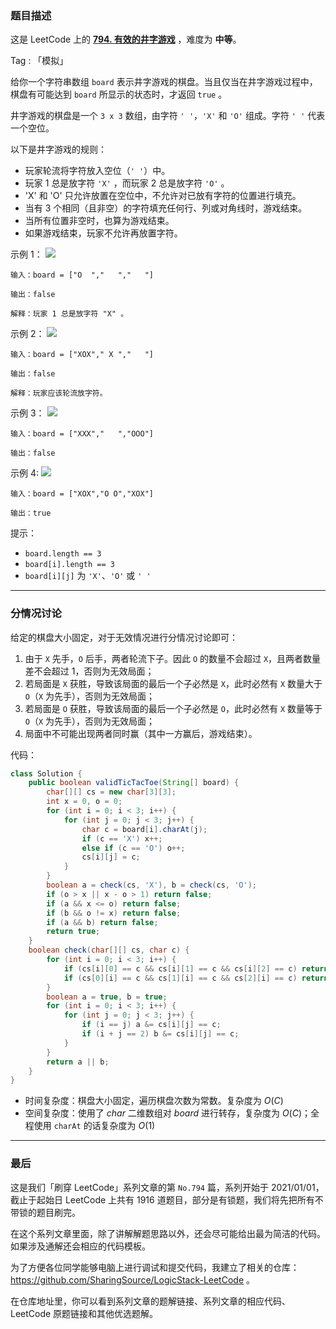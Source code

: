### 题目描述

这是 LeetCode 上的 **[794. 有效的井字游戏](https://leetcode-cn.com/problems/valid-tic-tac-toe-state/solution/gong-shui-san-xie-fen-qing-kuang-tao-lun-pikn/)** ，难度为 **中等**。

Tag : 「模拟」




给你一个字符串数组 `board` 表示井字游戏的棋盘。当且仅当在井字游戏过程中，棋盘有可能达到 `board` 所显示的状态时，才返回 `true` 。

井字游戏的棋盘是一个 `3 x 3` 数组，由字符 `' '`，`'X'` 和 `'O'` 组成。字符 `' '` 代表一个空位。

以下是井字游戏的规则：
* 玩家轮流将字符放入空位（`' '`）中。
* 玩家 $1$ 总是放字符 `'X'` ，而玩家 $2$ 总是放字符 `'O'` 。
* 'X' 和 'O' 只允许放置在空位中，不允许对已放有字符的位置进行填充。
* 当有 $3$ 个相同（且非空）的字符填充任何行、列或对角线时，游戏结束。
* 当所有位置非空时，也算为游戏结束。
* 如果游戏结束，玩家不允许再放置字符。


示例 1：
![](https://assets.leetcode.com/uploads/2021/05/15/tictactoe1-grid.jpg)
```
输入：board = ["O  ","   ","   "]

输出：false

解释：玩家 1 总是放字符 "X" 。
```
示例 2：
![](https://assets.leetcode.com/uploads/2021/05/15/tictactoe2-grid.jpg)
```
输入：board = ["XOX"," X ","   "]

输出：false

解释：玩家应该轮流放字符。
```
示例 3：
![](https://assets.leetcode.com/uploads/2021/05/15/tictactoe3-grid.jpg)
```
输入：board = ["XXX","   ","OOO"]

输出：false
```
示例 4:
![](https://assets.leetcode.com/uploads/2021/05/15/tictactoe4-grid.jpg)
```
输入：board = ["XOX","O O","XOX"]

输出：true
```

提示：
* `board.length == 3`
* `board[i].length == 3`
* `board[i][j]` 为 `'X'`、`'O'` 或 `' '`

---

### 分情况讨论

给定的棋盘大小固定，对于无效情况进行分情况讨论即可：

1. 由于 `X` 先手，`O` 后手，两者轮流下子。因此 `O` 的数量不会超过 `X`，且两者数量差不会超过 $1$，否则为无效局面；
2. 若局面是 `X` 获胜，导致该局面的最后一个子必然是 `X`，此时必然有 `X` 数量大于 `O`（`X` 为先手），否则为无效局面；
3. 若局面是 `O` 获胜，导致该局面的最后一个子必然是 `O`，此时必然有 `X` 数量等于 `O`（`X` 为先手），否则为无效局面；
4. 局面中不可能出现两者同时赢（其中一方赢后，游戏结束）。

代码：
```java
class Solution {
    public boolean validTicTacToe(String[] board) {
        char[][] cs = new char[3][3];
        int x = 0, o = 0;
        for (int i = 0; i < 3; i++) {
            for (int j = 0; j < 3; j++) {
                char c = board[i].charAt(j);
                if (c == 'X') x++;
                else if (c == 'O') o++;
                cs[i][j] = c;
            }
        }
        boolean a = check(cs, 'X'), b = check(cs, 'O');
        if (o > x || x - o > 1) return false;
        if (a && x <= o) return false;        
        if (b && o != x) return false;
        if (a && b) return false;
        return true;
    }
    boolean check(char[][] cs, char c) {
        for (int i = 0; i < 3; i++) {
            if (cs[i][0] == c && cs[i][1] == c && cs[i][2] == c) return true;
            if (cs[0][i] == c && cs[1][i] == c && cs[2][i] == c) return true;
        }
        boolean a = true, b = true;
        for (int i = 0; i < 3; i++) {
            for (int j = 0; j < 3; j++) {
                if (i == j) a &= cs[i][j] == c;
                if (i + j == 2) b &= cs[i][j] == c;
            }
        }
        return a || b;
    }
}
```
* 时间复杂度：棋盘大小固定，遍历棋盘次数为常数。复杂度为 $O(C)$
* 空间复杂度：使用了 $char$ 二维数组对 $board$ 进行转存，复杂度为 $O(C)$；全程使用 `charAt` 的话复杂度为 $O(1)$

---

### 最后

这是我们「刷穿 LeetCode」系列文章的第 `No.794` 篇，系列开始于 2021/01/01，截止于起始日 LeetCode 上共有 1916 道题目，部分是有锁题，我们将先把所有不带锁的题目刷完。

在这个系列文章里面，除了讲解解题思路以外，还会尽可能给出最为简洁的代码。如果涉及通解还会相应的代码模板。

为了方便各位同学能够电脑上进行调试和提交代码，我建立了相关的仓库：https://github.com/SharingSource/LogicStack-LeetCode 。

在仓库地址里，你可以看到系列文章的题解链接、系列文章的相应代码、LeetCode 原题链接和其他优选题解。


